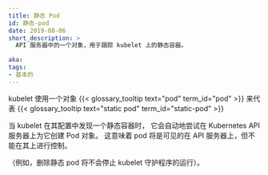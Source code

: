 ```yaml
---
title: 静态 Pod
id: 静态-pod
date: 2019-08-06
short_description: >
  API 服务器中的一个对象，用于跟踪 kubelet 上的静态容器。

aka:
tags:
- 基本的
---
```

<!--
---
title: Mirror Pod
id: mirror-pod
date: 2019-08-06
short_description: >
  An object in the API server that tracks a static pod on a kubelet.

aka:
tags:
- fundamental
---
-->

<!--
 A {{< glossary_tooltip text="pod" term_id="pod" >}} object that a kubelet uses
 to represent a {{< glossary_tooltip text="static pod" term_id="static-pod" >}}
-->
 kubelet 使用一个对象 {{< glossary_tooltip text="pod" term_id="pod" >}} 来代表 {{< glossary_tooltip text="static pod" term_id="static-pod" >}}

<!--more-->
<!--更多-->

<!--
When the kubelet finds a static pod in its configuration, it automatically tries to
create a Pod object on the Kubernetes API server for it. This means that the pod
will be visible on the API server, but cannot be controlled from there.

(For example, removing a mirror pod will not stop the kubelet daemon from running it).
-->
当 kubelet 在其配置中发现一个静态容器时，
它会自动地尝试在 Kubernetes API 服务器上为它创建 Pod 对象。
这意味着 pod 将是可见的在 API 服务器上，但不能在其上进行控制。

（例如，删除静态 pod 将不会停止 kubelet 守护程序的运行）。

